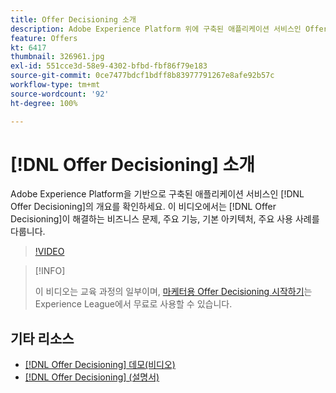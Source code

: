 ```yaml
---
title: Offer Decisioning 소개
description: Adobe Experience Platform 위에 구축된 애플리케이션 서비스인 Offer Decisioning의 개요를 확인하세요.
feature: Offers
kt: 6417
thumbnail: 326961.jpg
exl-id: 551cce3d-58e9-4302-bfbd-fbf86f79e183
source-git-commit: 0ce7477bdcf1bdff8b83977791267e8afe92b57c
workflow-type: tm+mt
source-wordcount: '92'
ht-degree: 100%

---
```


# [!DNL Offer Decisioning] 소개

Adobe Experience Platform을 기반으로 구축된 애플리케이션 서비스인 [!DNL Offer Decisioning]의 개요를 확인하세요. 이 비디오에서는 [!DNL Offer Decisioning]이 해결하는 비즈니스 문제, 주요 기능, 기본 아키텍처, 주요 사용 사례를 다룹니다.


>[!VIDEO](https://video.tv.adobe.com/v/326961?quality=12&learn=on)

>[!INFO]
>
> 이 비디오는 교육 과정의 일부이며, [마케터용 Offer Decisioning 시작하기](https://experienceleague.adobe.com/?recommended=ExperiencePlatform-U-1-2020.1.offerdecisioning)는 Experience League에서 무료로 사용할 수 있습니다.

## 기타 리소스

* [ [!DNL Offer Decisioning]  데모(비디오)](demo-of-offer-decisioning.md)
* [[!DNL Offer Decisioning] (설명서)](https://experienceleague.adobe.com/docs/offer-decisioning/using/get-started/starting-offer-decisioning.html?lang=ko)

